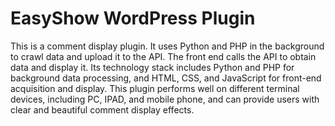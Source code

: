 # EasyShow WordPress Plugin
This is a comment display plugin. It uses Python and PHP in the background to crawl data and upload it to the API. The front end calls the API to obtain data and display it. Its technology stack includes Python and PHP for background data processing, and HTML, CSS, and JavaScript for front-end acquisition and display. This plugin performs well on different terminal devices, including PC, IPAD, and mobile phone, and can provide users with clear and beautiful comment display effects.
